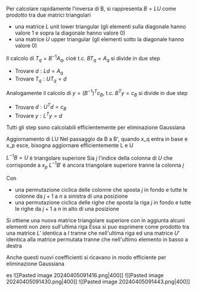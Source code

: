 Per calcolare rapidamente l'inversa di B, si rappresenta $B=LU$ come prodotto tra due matrici triangolari
- una matrice $L$ unit lower triangular (gli elementi sulla diagonale hanno valore 1 e sopra la diagonale hanno valore 0)
- una matrice $U$ upper triangular (gli elementi sotto la diagonale hanno valore 0)

Il calcolo di $T_q=B^{-1}A_q$, cioè t.c. $BT_q=A_q$ si divide in due step
- Trovare $d:Ld=A_q$
- Trovare $T_q:UT_q=d$

Analogamente il calcolo di $y = (B^{-1})^Tc_B$, t.c. $B^Ty=c_B$ si divide in due step
- Trovare $d:U^Td=c_B$
- Trovare $y:L^Ty=d$

Tutti gli step sono calcolabili efficientemente per eliminazione Gaussiana

Aggiornamento di LU
Nel passaggio da B a B', quando x_q entra in base e x_p esce, bisogna aggiornare efficientemente L e U

$L^{-1}B = U$ è triangolare superiore
Sia $j$ l'indice della colonna di $U$ che corrisponde a $x_p$
$L^{-1}B'$ è ancora triangolare superiore tranne la colonna $j$

Con
- una permutazione ciclica delle colonne che sposta $j$ in fondo e tutte le colonne da $j+1$ a $n$ a sinistra di una posizione
- una permutazione ciclica delle righe che sposta la riga $j$ in fondo e tutte le righe da $j+1$ a $n$ in alto di una posizione

Si ottiene una nuova matrice triangolare superiore con in aggiunta alcuni elementi non zero sull'ultima riga
Essa si puo esprimere come prodotto tra una matrice $L'$ identica a $I$ tranne che nell'ultima riga ed una matrice $U'$ identica alla matrice permutata tranne che nell'ultimo elemento in basso a destra

Anche questi nuovi coefficienti si ricavano in modo efficiente per eliminazione Gaussiana

es
![[Pasted image 20240405091416.png|400]]
![[Pasted image 20240405091430.png|400]]
![[Pasted image 20240405091443.png|400]]